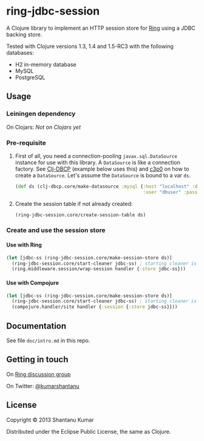 # ring-jdbc-session

A Clojure library to implement an HTTP session store for
[Ring](https://github.com/ring-clojure/ring) using a JDBC backing store.

Tested with Clojure versions 1.3, 1.4 and 1.5-RC3 with the following databases:

* H2 in-memory database
* MySQL
* PostgreSQL

## Usage

### Leiningen dependency

On Clojars: _Not on Clojars yet_

### Pre-requisite

1. First of all, you need a connection-pooling `javax.sql.DataSource` instance
for use with this library. A `DataSource` is like a connection factory. See
[Clj-DBCP](https://github.com/kumarshantanu/clj-dbcp) (example below uses this) and
[c3p0](http://clojure.github.com/java.jdbc/doc/clojure/java/jdbc/ConnectionPooling.html)
on how to create a `DataSource`. Let's assume the `DataSource` is bound to a var `ds`.

   ```clojure
   (def ds (clj-dbcp.core/make-datasource :mysql {:host "localhost" :database "abc"
                                                  :user "dbuser" :password "s3cr3t"}))
   ```

2. Create the session table if not already created:

   ```clojure
   (ring-jdbc-session.core/create-session-table ds)
   ```

### Create and use the session store

#### Use with Ring

```clojure
(let [jdbc-ss (ring-jdbc-session.core/make-session-store ds)]
  (ring-jdbc-session.core/start-cleaner jdbc-ss) ; starting cleaner is optional
  (ring.middleware.session/wrap-session handler {:store jdbc-ss}))
```

#### Use with Compojure

```clojure
(let [jdbc-ss (ring-jdbc-session.core/make-session-store ds)]
  (ring-jdbc-session.core/start-cleaner jdbc-ss) ; starting cleaner is optional
  (compojure.handler/site handler {:session {:store jdbc-ss}}))
```

## Documentation

See file `doc/intro.md` in this repo.

## Getting in touch

On [Ring discussion group](https://groups.google.com/forum/?fromgroups=#!forum/ring-clojure)

On Twitter: [@kumarshantanu](https://twitter.com/kumarshantanu)

## License

Copyright © 2013 Shantanu Kumar

Distributed under the Eclipse Public License, the same as Clojure.
